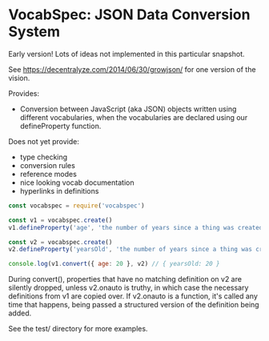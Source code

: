 
# VocabSpec: JSON Data Conversion System

Early version!   Lots of ideas not implemented in this particular snapshot.

See https://decentralyze.com/2014/06/30/growjson/ for one version of the vision.

Provides:

* Conversion between JavaScript (aka JSON) objects written using different vocabularies, when the vocabularies are declared using our defineProperty function.

Does not yet provide:

* type checking
* conversion rules
* reference modes
* nice looking vocab documentation
* hyperlinks in definitions

```js
const vocabspec = require('vocabspec')

const v1 = vocabspec.create()
v1.defineProperty('age', 'the number of years since a thing was created, a number, using years as 365.24 * 86400 seconds')

const v2 = vocabspec.create()
v2.defineProperty('yearsOld', 'the number of years since a thing was created, a number, using years as 365.24 * 86400 seconds')

console.log(v1.convert({ age: 20 }, v2) // { yearsOld: 20 }
```

During convert(), properties that have no matching definition on v2 are silently dropped, unless v2.onauto is truthy, in which case the necessary definitions from v1 are copied over.  If v2.onauto is a function, it's called any time that happens, being passed a structured version of the definition being added.

See the test/ directory for more examples.